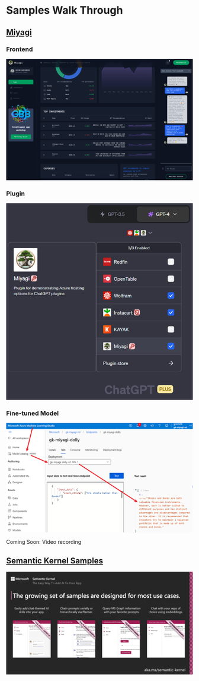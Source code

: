# Samples Walk Through

## [Miyagi](https://github.com/Azure-Samples/miyagi)

### Frontend

![ui](../../assets/images/wip-ui.png)


### Plugin

![plugin](../../assets/images/plugin.png)

### Fine-tuned Model

![aml](../../assets/images/aml-miyagi-dolly.png)

Coming Soon: Video recording

## [Semantic Kernel Samples](https://github.com/microsoft/semantic-kernel#sample-apps-)

![sk-samples](../../assets/images/00-intro/sk-samples.png)